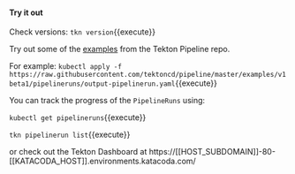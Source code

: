 #### Try it out

Check versions:
`tkn version`{{execute}}

Try out some of the [examples](https://github.com/tektoncd/pipeline/tree/master/examples) from the Tekton Pipeline repo.

For example:
`kubectl apply -f https://raw.githubusercontent.com/tektoncd/pipeline/master/examples/v1beta1/pipelineruns/output-pipelinerun.yaml`{{execute}}

You can track the progress of the `PipelineRuns` using:

`kubectl get pipelineruns`{{execute}}

`tkn pipelinerun list`{{execute}}

or check out the Tekton Dashboard at https://[[HOST_SUBDOMAIN]]-80-[[KATACODA_HOST]].environments.katacoda.com/
